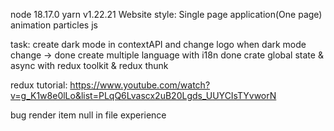 node 18.17.0
yarn v1.22.21
Website style: Single page application(One page)
animation particles js

task:
create dark mode in contextAPI and change logo when dark mode change -> done
create multiple language with i18n done
crate global state & async with redux toolkit & redux thunk

redux tutorial: https://www.youtube.com/watch?v=g_K1w8e0lLo&list=PLqQ6Lvascx2uB20Lgds_UUYCIsTYvworN

bug render item null in file experience
